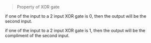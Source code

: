 >Property of XOR gate

  if one of the input to a 2 input XOR gate is 0, then the output will be the second input.
  
  if one of the input to a 2 input XOR gate is 1, then the output will be the compliment of the second input.

